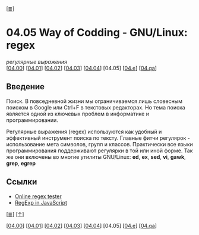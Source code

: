 <!--
File          : 04.05.md

Created       : Tue 11 Aug 2015 18:35:25
Last Modified : Sun 16 Aug 2015 22:32:25
Maintainer    : sharlatan
-->


\[[≣](../../README_ru.md#Содержание "Содержание")\]
# 04.05 Way of Codding - GNU/Linux: regex #
_регулярные выражения_  
\[[04.00](./04.00.md "GNU/Linux")\]
\[[04.01](./04.01.md "Установка GNU/Linux")\]
\[[04.02](./04.02.md "Консоль")\]
\[[04.03](./04.03.md "SSH")\]
\[[04.04](./04.04.md "tmux")\]
[04.05]
\[[04.e](./04.e.md "Задания")\]
\[[04.qa](./04.qa.md "Q & A")\]

## Введение ##
Поиск. В повседневной жизни мы ограничиваемся лишь словесным поиском в
Google или Ctrl+F в текстовых редакторах. Но тема поиска является одной из
ключевых проблем в информатике и программировании.

Регулярные выражения (regex) используются как удобный и эффективный инструмент
поиска по тексту. Главные фитчи регулярок - использование мета символов, групп и
классов. Практически все языки программирования поддерживают регулярки в той
или иной форме. Так же они включены во многие утилиты  GNU/Linux:
__ed__, __ex__, __sed__, __vi__, __gawk__, __grep__, __egrep__

## Ссылки ##
*   [Online regex tester](https://regex101.com/)
*   [RegExp in JavaScript](https://goo.gl/ZvKsqT "MDN")

\[[≣](../../README_ru.md#Содержание "Содержание")\]
\[[↑](./04.05.md#0405-way-of-codding---linux-regex "Вверх")\]

\[[04.00](./04.00.md "GNU/Linux")\]
\[[04.01](./04.01.md "Установка GNU/Linux")\]
\[[04.02](./04.02.md "Консоль")\]
\[[04.03](./04.03.md "SSH")\]
\[[04.04](./04.04.md "tmux")\]
[04.05]
\[[04.e](./04.e.md "Задания")\]
\[[04.qa](./04.qa.md "Q & A")\]
